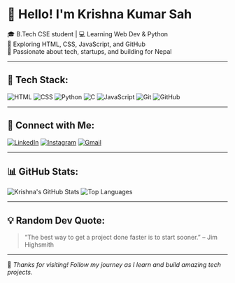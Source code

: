 # 👋 Hello! I'm Krishna Kumar Sah

🎓 B.Tech CSE student | 💻 Learning Web Dev & Python  
🌱 Exploring HTML, CSS, JavaScript, and GitHub  
🚀 Passionate about tech, startups, and building for Nepal

---

## 🔧 Tech Stack:
![HTML](https://img.shields.io/badge/-HTML5-orange?logo=html5)
![CSS](https://img.shields.io/badge/-CSS3-blue?logo=css3)
![Python](https://img.shields.io/badge/-Python-yellow?logo=python)
![C](https://img.shields.io/badge/-C-blue?logo=c)
![JavaScript](https://img.shields.io/badge/-JavaScript-yellow?logo=javascript)
![Git](https://img.shields.io/badge/Git-orange?style=for-the-badge&logo=git)
![GitHub](https://img.shields.io/badge/GitHub-black?style=for-the-badge&logo=github)


---

## 🔗 Connect with Me:
[![LinkedIn](https://img.shields.io/badge/-LinkedIn-blue?logo=linkedin)](https://www.linkedin.com/in/)
[![Instagram](https://img.shields.io/badge/-Instagram-E4405F?logo=instagram&logoColor=white)](https://www.instagram.com/your-krishna_raj_232)
[![Gmail](https://img.shields.io/badge/-Gmail-red?logo=gmail&logoColor=white)](mailto:Sahkrishna2026@gmail.com)

---

## 📊 GitHub Stats:
![Krishna's GitHub Stats](https://github-readme-stats.vercel.app/api?username=your-Krishna-sah26&show_icons=true&theme=radical)
![Top Languages](https://github-readme-stats.vercel.app/api/top-langs/?username=your-Krishna-Sah26&layout=compact)

---

## 💡 Random Dev Quote:
> “The best way to get a project done faster is to start sooner.” – Jim Highsmith

---

🌟 *Thanks for visiting! Follow my journey as I learn and build amazing tech projects.*
